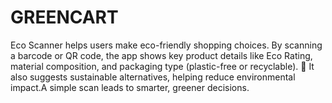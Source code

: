 # GREENCART
Eco Scanner helps users make eco-friendly shopping choices. By scanning a barcode or QR code, the app shows key product details like Eco Rating, material composition, and packaging type (plastic-free or recyclable). 🌿 It also suggests sustainable alternatives, helping reduce environmental impact.A simple scan leads to smarter, greener decisions.
